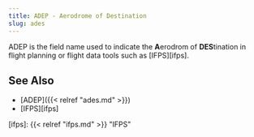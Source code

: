 ```yaml
---
title: ADEP - Aerodrome of Destination
slug: ades
---
```


ADEP is the field name used to indicate the **A**erodrom of **DES**tination in
flight planning or flight data tools such as [IFPS][ifps].

## See Also

* [ADEP]({{< relref "ades.md" >}})
* [IFPS][ifps]

[ifps]: {{< relref "ifps.md" >}} "IFPS"
